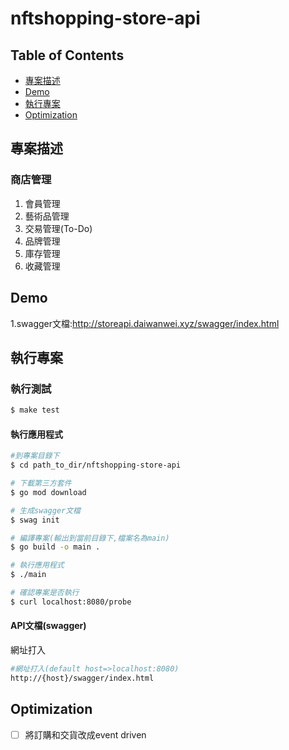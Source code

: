 # nftshopping-store-api
## Table of Contents

 * [專案描述](#專案描述)
 * [Demo](#Demo)
 * [執行專案](#執行專案)
 * [Optimization](#Optimization)

## 專案描述

### 商店管理
1. 會員管理
2. 藝術品管理
3. 交易管理(To-Do)
4. 品牌管理
5. 庫存管理
6. 收藏管理

## Demo
1.swagger文檔:http://storeapi.daiwanwei.xyz/swagger/index.html

## 執行專案

### 執行測試

```bash
$ make test
```

#### 執行應用程式

```bash
#到專案目錄下
$ cd path_to_dir/nftshopping-store-api

# 下載第三方套件
$ go mod download

# 生成swagger文檔
$ swag init 

# 編譯專案(輸出到當前目錄下,檔案名為main)
$ go build -o main . 

# 執行應用程式
$ ./main 

# 確認專案是否執行
$ curl localhost:8080/probe
```
#### API文檔(swagger)
網址打入
```bash
#網址打入(default host=>localhost:8080)
http://{host}/swagger/index.html
```

## Optimization
- [ ] 將訂購和交貨改成event driven